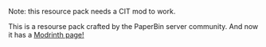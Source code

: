Note: this resource pack needs a CIT mod to work.

This is a resourse pack crafted by the PaperBin server community.
And now it has a [Modrinth page!](https://modrinth.com/resourcepack/playerthingspaperbin)
